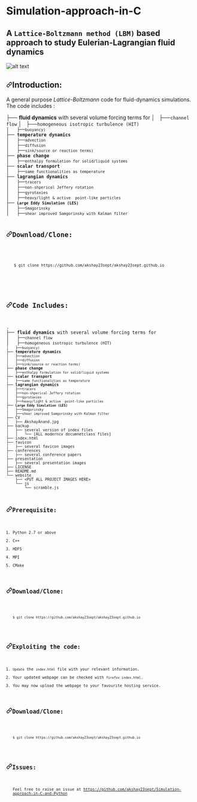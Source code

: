 # Simulation-approach-in-C
## A <code>Lattice-Boltzmann method (LBM)</code> based approach to study Eulerian-Lagrangian fluid dynamics
![alt text](https://github.com/akshay23sept/Simulation-approach-in-C-and-Python/blob/master/images/example.png)
<h2><a id="user-content-introduction" class="anchor" aria-hidden="true" href="https://github.com/akshay23sept/Simulation-approach-in-C-and-Pythonintroduction"><svg class="octicon octicon-link" viewBox="0 0 16 16" version="1.1" width="16" height="16" aria-hidden="true"><path fill-rule="evenodd" d="M7.775 3.275a.75.75 0 001.06 1.06l1.25-1.25a2 2 0 112.83 2.83l-2.5 2.5a2 2 0 01-2.83 0 .75.75 0 00-1.06 1.06 3.5 3.5 0 004.95 0l2.5-2.5a3.5 3.5 0 00-4.95-4.95l-1.25 1.25zm-4.69 9.64a2 2 0 010-2.83l2.5-2.5a2 2 0 012.83 0 .75.75 0 001.06-1.06 3.5 3.5 0 00-4.95 0l-2.5 2.5a3.5 3.5 0 004.95 4.95l1.25-1.25a.75.75 0 00-1.06-1.06l-1.25 1.25a2 2 0 01-2.83 0z"></path></svg></a>Introduction:</h2>
<p>A general purpose <em>Lattice-Boltzmann</em> code for fluid-dynamics simulations. The code includes :</p>
├── <strong>fluid dynamics</strong> with several volume forcing terms for
│&nbsp;&nbsp; ├──<code>channel flow</code> 
│&nbsp;&nbsp; ├──<code>homogeneous isotropic turbulence (HIT)
│&nbsp;&nbsp; ├──<code>buoyancy)</code>
├── <strong>temperature dynamics</strong> 
│&nbsp;&nbsp; ├──<code>advection</code> 
│&nbsp;&nbsp; ├──<code>diffusion</code>
│&nbsp;&nbsp; ├──<code>sink/source or reaction terms)</code>
├── <strong>phase change</strong> 
│&nbsp;&nbsp; ├──<code>enthalpy formulation for solid/liquid systems</code> 
├── <strong>scalar transport</strong> 
│&nbsp;&nbsp; ├──<code>same functionalities as temperature</code> 
├── <strong>lagrangian dynamics</strong> 
│&nbsp;&nbsp; ├──<code>tracers</code> 
│&nbsp;&nbsp; ├──<code>non-shperical Jeffery rotation</code> 
│&nbsp;&nbsp; ├──<code>gyrotaxies</code> 
│&nbsp;&nbsp; ├──<code>heavy/light &amp; active  point-like particles</code> 
├── <strong><code>Large Eddy Simulation (LES)</code></strong> 
│&nbsp;&nbsp; ├──<code>Smagorinsky</code> 
│&nbsp;&nbsp; ├──<code>shear improved Samgorinsky with Kalman filter</code> 

<h2><a id="user-content-downloadclone" class="anchor" aria-hidden="true" href="https://github.com/akshay23sept/akshay23sept.github.io#downloadclone"><svg class="octicon octicon-link" viewBox="0 0 16 16" version="1.1" width="16" height="16" aria-hidden="true"><path fill-rule="evenodd" d="M7.775 3.275a.75.75 0 001.06 1.06l1.25-1.25a2 2 0 112.83 2.83l-2.5 2.5a2 2 0 01-2.83 0 .75.75 0 00-1.06 1.06 3.5 3.5 0 004.95 0l2.5-2.5a3.5 3.5 0 00-4.95-4.95l-1.25 1.25zm-4.69 9.64a2 2 0 010-2.83l2.5-2.5a2 2 0 012.83 0 .75.75 0 001.06-1.06 3.5 3.5 0 00-4.95 0l-2.5 2.5a3.5 3.5 0 004.95 4.95l1.25-1.25a.75.75 0 00-1.06-1.06l-1.25 1.25a2 2 0 01-2.83 0z"></path></svg></a><a id="user-content-requirements" href="https://github.com/akshay23sept/akshay23sept.github.io#Downlaod"></a>Download/Clone:</h2>
<ol>
<p><code>$ git clone https://github.com/akshay23sept/akshay23sept.github.io</code></p>
</ol>

<h2><a id="user-content-directory-structure" class="anchor" aria-hidden="true" href="https://github.com/akshay23sept/akshay23sept.github.io#code-includes"><svg class="octicon octicon-link" viewBox="0 0 16 16" version="1.1" width="16" height="16" aria-hidden="true"><path fill-rule="evenodd" d="M7.775 3.275a.75.75 0 001.06 1.06l1.25-1.25a2 2 0 112.83 2.83l-2.5 2.5a2 2 0 01-2.83 0 .75.75 0 00-1.06 1.06 3.5 3.5 0 004.95 0l2.5-2.5a3.5 3.5 0 00-4.95-4.95l-1.25 1.25zm-4.69 9.64a2 2 0 010-2.83l2.5-2.5a2 2 0 012.83 0 .75.75 0 001.06-1.06 3.5 3.5 0 00-4.95 0l-2.5 2.5a3.5 3.5 0 004.95 4.95l1.25-1.25a.75.75 0 00-1.06-1.06l-1.25 1.25a2 2 0 01-2.83 0z"></path></svg></a><a id="user-content-directory-structure" href="https://github.com/aakash30jan/LatexToWebpage#code-includes"></a>Code Includes:</h2>
<div><pre><span>.</span>
├── <strong>fluid dynamics</strong> with several volume forcing terms for
│&nbsp;&nbsp; ├──<code>channel flow</code> 
│&nbsp;&nbsp; ├──<code>homogeneous isotropic turbulence (HIT)
│&nbsp;&nbsp; ├──<code>buoyancy)</code>
├── <strong>temperature dynamics</strong> 
│&nbsp;&nbsp; ├──<code>advection</code> 
│&nbsp;&nbsp; ├──<code>diffusion</code>
│&nbsp;&nbsp; ├──<code>sink/source or reaction terms)</code>
├── <strong>phase change</strong> 
│&nbsp;&nbsp; ├──<code>enthalpy formulation for solid/liquid systems</code> 
├── <strong>scalar transport</strong> 
│&nbsp;&nbsp; ├──<code>same functionalities as temperature</code> 
├── <strong>lagrangian dynamics</strong> 
│&nbsp;&nbsp; ├──<code>tracers</code> 
│&nbsp;&nbsp; ├──<code>non-shperical Jeffery rotation</code> 
│&nbsp;&nbsp; ├──<code>gyrotaxies</code> 
│&nbsp;&nbsp; ├──<code>heavy/light &amp; active  point-like particles</code> 
├── <strong><code>Large Eddy Simulation (LES)</code></strong> 
│&nbsp;&nbsp; ├──<code>Smagorinsky</code> 
│&nbsp;&nbsp; ├──<code>shear improved Samgorinsky with Kalman filter</code> 
├── CV
│&nbsp;&nbsp; ├── AkshayAnand.jpg
├── backup
│&nbsp;&nbsp; ├── several version of index files
│&nbsp;&nbsp; │&nbsp;&nbsp; └── [ALL moderncv documnetclass files]
├── index.html
├── favicon
│&nbsp;&nbsp; ├── several favicon images
├── conferences
│&nbsp;&nbsp; ├── several conference papers
├── presentation
│&nbsp;&nbsp; ├── several presentation images
├── LICENSE
├── README.md
└── website
    ├── <span>&lt;</span>PUT ALL PROJECT IMAGES HERE<span>&gt;</span>
    └── js
        └── scramble.js</pre></div>
<h2><a id="user-content-introduction" class="anchor" aria-hidden="true" href="https://github.com/akshay23sept/Simulation-approach-in-C-and-Python#Prerequisite:"><svg class="octicon octicon-link" viewBox="0 0 16 16" version="1.1" width="16" height="16" aria-hidden="true"><path fill-rule="evenodd" d="M7.775 3.275a.75.75 0 001.06 1.06l1.25-1.25a2 2 0 112.83 2.83l-2.5 2.5a2 2 0 01-2.83 0 .75.75 0 00-1.06 1.06 3.5 3.5 0 004.95 0l2.5-2.5a3.5 3.5 0 00-4.95-4.95l-1.25 1.25zm-4.69 9.64a2 2 0 010-2.83l2.5-2.5a2 2 0 012.83 0 .75.75 0 001.06-1.06 3.5 3.5 0 00-4.95 0l-2.5 2.5a3.5 3.5 0 004.95 4.95l1.25-1.25a.75.75 0 00-1.06-1.06l-1.25 1.25a2 2 0 01-2.83 0z"></path></svg></a>Prerequisite:</h2>
<ol>
<li>Python 2.7 or above</li>
<li>C++</li>
<li>HDF5</li> 
<li>MPI</li>
<li>CMake</li>
</ol>
<h2><a id="user-content-downloadclone" class="anchor" aria-hidden="true" href="https://github.com/akshay23sept/akshay23sept.github.io#downloadclone"><svg class="octicon octicon-link" viewBox="0 0 16 16" version="1.1" width="16" height="16" aria-hidden="true"><path fill-rule="evenodd" d="M7.775 3.275a.75.75 0 001.06 1.06l1.25-1.25a2 2 0 112.83 2.83l-2.5 2.5a2 2 0 01-2.83 0 .75.75 0 00-1.06 1.06 3.5 3.5 0 004.95 0l2.5-2.5a3.5 3.5 0 00-4.95-4.95l-1.25 1.25zm-4.69 9.64a2 2 0 010-2.83l2.5-2.5a2 2 0 012.83 0 .75.75 0 001.06-1.06 3.5 3.5 0 00-4.95 0l-2.5 2.5a3.5 3.5 0 004.95 4.95l1.25-1.25a.75.75 0 00-1.06-1.06l-1.25 1.25a2 2 0 01-2.83 0z"></path></svg></a><a id="user-content-requirements" href="https://github.com/akshay23sept/akshay23sept.github.io#Downlaod"></a>Download/Clone:</h2>
<ol>
<p><code>$ git clone https://github.com/akshay23sept/akshay23sept.github.io</code></p>
</ol>
<h2><a id="user-content-exploiting-the-code" class="anchor" aria-hidden="true" href="https://github.com/akshay23sept/akshay23sept.github.io#exploiting-the-code"><svg class="octicon octicon-link" viewBox="0 0 16 16" version="1.1" width="16" height="16" aria-hidden="true"><path fill-rule="evenodd" d="M7.775 3.275a.75.75 0 001.06 1.06l1.25-1.25a2 2 0 112.83 2.83l-2.5 2.5a2 2 0 01-2.83 0 .75.75 0 00-1.06 1.06 3.5 3.5 0 004.95 0l2.5-2.5a3.5 3.5 0 00-4.95-4.95l-1.25 1.25zm-4.69 9.64a2 2 0 010-2.83l2.5-2.5a2 2 0 012.83 0 .75.75 0 001.06-1.06 3.5 3.5 0 00-4.95 0l-2.5 2.5a3.5 3.5 0 004.95 4.95l1.25-1.25a.75.75 0 00-1.06-1.06l-1.25 1.25a2 2 0 01-2.83 0z"></path></svg></a><a id="user-content-using-the-code" href="https://github.com/akshay23sept/akshay23sept.github.io#exploiting-the-code"></a>Exploiting the code:</h2>
<ol>
<li><code>Update</code> the <code>index.html</code> file with your relevant information.</li>
<li>Your updated webpage can be checked with <code>firefox index.html</code>.</li>
<li>You may now upload the webpage to your favourite hosting service.</li>
</ol>
<h2><a id="user-content-downloadclone" class="anchor" aria-hidden="true" href="https://github.com/akshay23sept/akshay23sept.github.io#downloadclone"><svg class="octicon octicon-link" viewBox="0 0 16 16" version="1.1" width="16" height="16" aria-hidden="true"><path fill-rule="evenodd" d="M7.775 3.275a.75.75 0 001.06 1.06l1.25-1.25a2 2 0 112.83 2.83l-2.5 2.5a2 2 0 01-2.83 0 .75.75 0 00-1.06 1.06 3.5 3.5 0 004.95 0l2.5-2.5a3.5 3.5 0 00-4.95-4.95l-1.25 1.25zm-4.69 9.64a2 2 0 010-2.83l2.5-2.5a2 2 0 012.83 0 .75.75 0 001.06-1.06 3.5 3.5 0 00-4.95 0l-2.5 2.5a3.5 3.5 0 004.95 4.95l1.25-1.25a.75.75 0 00-1.06-1.06l-1.25 1.25a2 2 0 01-2.83 0z"></path></svg></a><a id="user-content-requirements" href="https://github.com/akshay23sept/akshay23sept.github.io#Downlaod"></a>Download/Clone:</h2>
<ol>
<p><code>$ git clone https://github.com/akshay23sept/akshay23sept.github.io</code></p>
</ol>
<h2><a id="user-content-introduction" class="anchor" aria-hidden="true" href="https://github.com/akshay23sept/Simulation-approach-in-C-and-Python#Issues:"><svg class="octicon octicon-link" viewBox="0 0 16 16" version="1.1" width="16" height="16" aria-hidden="true"><path fill-rule="evenodd" d="M7.775 3.275a.75.75 0 001.06 1.06l1.25-1.25a2 2 0 112.83 2.83l-2.5 2.5a2 2 0 01-2.83 0 .75.75 0 00-1.06 1.06 3.5 3.5 0 004.95 0l2.5-2.5a3.5 3.5 0 00-4.95-4.95l-1.25 1.25zm-4.69 9.64a2 2 0 010-2.83l2.5-2.5a2 2 0 012.83 0 .75.75 0 001.06-1.06 3.5 3.5 0 00-4.95 0l-2.5 2.5a3.5 3.5 0 004.95 4.95l1.25-1.25a.75.75 0 00-1.06-1.06l-1.25 1.25a2 2 0 01-2.83 0z"></path></svg></a>Issues:</h2>
<ol>
Feel free to raise an issue at <a href="https://github.com/akshay23sept/Simulation-approach-in-C-and  Python">https://github.com/akshay23sept/Simulation-approach-in-C-and-Python</a>
</ol>


